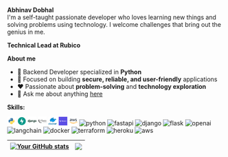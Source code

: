**Abhinav Dobhal** <br>
I'm a self-taught passionate developer who loves learning new things and solving problems using technology. I welcome challenges that bring out the genius in me.

**Technical Lead at Rubico**

**About me**

- 💼 Backend Developer specialized in **Python**
- 🚀 Focused on building **secure, reliable, and user-friendly** applications
- ❤️ Passionate about **problem-solving** and **technology exploration**
- 💬 Ask me about anything [here](https://www.linkedin.com/in/abhinav-dobhal-56567245/)


**Skills:**

<code><img height="20" alt="python" src="https://raw.githubusercontent.com/github/explore/main/topics/python/python.png"></code>
<code><img height="20" alt="fastapi" src="https://raw.githubusercontent.com/github/explore/main/topics/fastapi/fastapi.png"></code>
<code><img height="20" alt="django" src="https://raw.githubusercontent.com/github/explore/main/topics/django/django.png"></code>
<code><img height="20" alt="flask" src="https://raw.githubusercontent.com/github/explore/main/topics/flask/flask.png"></code>
<code><img height="20" alt="docker" src="https://raw.githubusercontent.com/github/explore/main/topics/docker/docker.png"></code>
<code><img height="20" alt="terraform" src="https://raw.githubusercontent.com/github/explore/main/topics/terraform/terraform.png"></code>
<code><img height="20" alt="aws" src="https://raw.githubusercontent.com/github/explore/main/topics/aws/aws.png"></code>
<img height="40" alt="python" src="https://cdn.jsdelivr.net/gh/devicons/devicon/icons/python/python-original.svg" />
<img height="40" alt="fastapi" src="https://cdn.jsdelivr.net/gh/devicons/devicon/icons/fastapi/fastapi-original.svg" />
<img height="40" alt="django" src="https://cdn.jsdelivr.net/gh/devicons/devicon/icons/django/django-plain.svg" />
<img height="40" alt="flask" src="https://cdn.jsdelivr.net/gh/devicons/devicon/icons/flask/flask-original.svg" />
<img height="40" alt="openai" src="https://cdn.jsdelivr.net/gh/devicons/devicon/icons/ai/ai-original.svg" />
<img height="40" alt="langchain" src="https://cdn.jsdelivr.net/gh/devicons/devicon/icons/graphql/graphql-plain.svg" />
<img height="40" alt="docker" src="https://cdn.jsdelivr.net/gh/devicons/devicon/icons/docker/docker-original.svg" />
<img height="40" alt="terraform" src="https://cdn.jsdelivr.net/gh/devicons/devicon/icons/terraform/terraform-original.svg" />
<img height="40" alt="heroku" src="https://cdn.jsdelivr.net/gh/devicons/devicon/icons/heroku/heroku-original.svg" />
<img height="40" alt="aws" src="https://cdn.jsdelivr.net/gh/devicons/devicon/icons/amazonwebservices/amazonwebservices-original.svg" />


| <a href="https://github.com/abhinavdobhal"><img align="center" src="https://github-readme-stats.vercel.app/api?username=abhinavdobhal&show_icons=true&include_all_commits=true&theme=buefy&hide_border=true" alt="Your GitHub stats" /></a> | <a href="https://github.com/abhinavdobhal"><img align="center" src="https://github-readme-stats-lyart-sigma.vercel.app/api/top-langs/?username=abhinavdobhal&layout=compact&theme=buefy&hide_border=true" /></a> |
| ------------- | ------------- |

